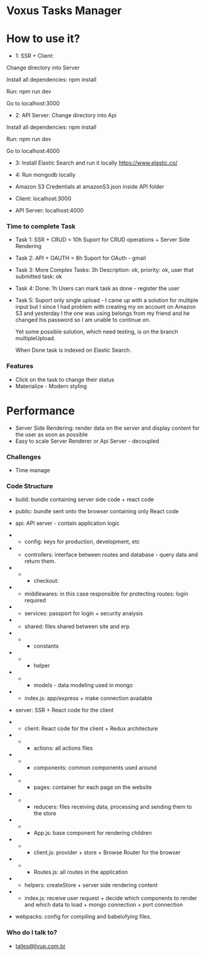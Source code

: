 # Voxus Tasks Manager


# How to use it? #
* 1: SSR + Client:

Change directory into Server

Install all dependencies: npm install 

Run: npm run dev

Go to localhost:3000

* 2: API Server:
Change directory into Api

Install all dependencies: npm install 

Run: npm run dev

Go to localhost:4000

* 3: Install Elastic Search and run it locally
https://www.elastic.co/

* 4: Run mongodb locally

* Amazon S3 Credentials at amazonS3.json inside API folder

* Client: localhost:3000
* API Server: localhost:4000

### Time to complete Task ###

* Task 1: SSR + CRUD = 10h
    Suport for CRUD operations + Server Side Rendering

* Task 2: API + OAUTH = 8h
    Suport for OAuth - gmail

* Task 3: More Complex Tasks: 3h
    Description: ok, priority: ok, user that submitted task: ok
* Task 4: Done: 1h
    Users can mark task as done - register the user 

* Task 5: 
    Suport only single upload - 
    I came up with a solution for multiple input but I since I had problem with creating my on account 
    on Amazon S3 and yesterday I the one was using belongs from my friend and he changed his password so I
    am unable to continue on. 

    Yet some possible solution, which need testing, is on the branch multipleUpload.

    When Done task is indexed on Elastic Search.
    
### Features ###
* Click on the task to change their status
* Materialize - Modern styling

# Performance #
* Server Side Rendering: render data on the server and display content for the user as soon as possible
* Easy to scale Server Renderer or Api Server - decoupled 

### Challenges ###
* Time manage

### Code Structure ###

* build: bundle containing server side code + react code
* public: bundle sent onto the browser containing only React code 

* api: API server - contain application logic
* * config: keys for production, development, etc
* * controllers: interface between routes and database - query data and return them.
* * * checkout: 
* * middlewares: in this case responsible for protecting routes: login required
* * services: passport for login + security analysis
* * shared: files shared between site and erp 
* * * constants
* * * helper
* * * models - data modeling used in mongo
* * index.js: app/express + make connection available

* server: SSR + React code for the client
* * client: React code for the client + Redux architecture
* * * actions: all actions files
* * * components: common components used around
* * * pages: container for each page on the website
* * * reducers: files receiving data, processing and sending them to the store
* * * App.js: base component for rendering children
* * * client.js: provider + store + Browse Router for the browser
* * * Routes.js: all routes in the application
* * helpers: createStore + server side rendering content
* * index.js: receive user request + decide which components to render and which data to load + mongo connection + port connection

* webpacks: config for compiling and babelofying files.

### Who do I talk to? ###

* talles@livup.com.br



